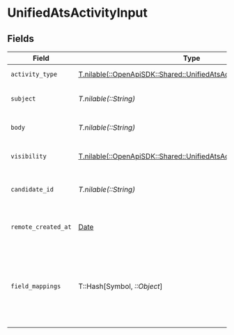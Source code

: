 # UnifiedAtsActivityInput


## Fields

| Field                                                                                                                              | Type                                                                                                                               | Required                                                                                                                           | Description                                                                                                                        | Example                                                                                                                            |
| ---------------------------------------------------------------------------------------------------------------------------------- | ---------------------------------------------------------------------------------------------------------------------------------- | ---------------------------------------------------------------------------------------------------------------------------------- | ---------------------------------------------------------------------------------------------------------------------------------- | ---------------------------------------------------------------------------------------------------------------------------------- |
| `activity_type`                                                                                                                    | [T.nilable(::OpenApiSDK::Shared::UnifiedAtsActivityInputActivityType)](../../models/shared/unifiedatsactivityinputactivitytype.md) | :heavy_minus_sign:                                                                                                                 | The type of activity                                                                                                               | NOTE                                                                                                                               |
| `subject`                                                                                                                          | *T.nilable(::String)*                                                                                                              | :heavy_minus_sign:                                                                                                                 | The subject of the activity                                                                                                        | Email subject                                                                                                                      |
| `body`                                                                                                                             | *T.nilable(::String)*                                                                                                              | :heavy_minus_sign:                                                                                                                 | The body of the activity                                                                                                           | Dear Diana, I love you                                                                                                             |
| `visibility`                                                                                                                       | [T.nilable(::OpenApiSDK::Shared::UnifiedAtsActivityInputVisibility)](../../models/shared/unifiedatsactivityinputvisibility.md)     | :heavy_minus_sign:                                                                                                                 | The visibility of the activity                                                                                                     | PUBLIC                                                                                                                             |
| `candidate_id`                                                                                                                     | *T.nilable(::String)*                                                                                                              | :heavy_minus_sign:                                                                                                                 | The UUID of the candidate                                                                                                          | 801f9ede-c698-4e66-a7fc-48d19eebaa4f                                                                                               |
| `remote_created_at`                                                                                                                | [Date](https://ruby-doc.org/stdlib-2.6.1/libdoc/date/rdoc/Date.html)                                                               | :heavy_minus_sign:                                                                                                                 | The remote creation date of the activity                                                                                           | 2024-10-01T12:00:00Z                                                                                                               |
| `field_mappings`                                                                                                                   | T::Hash[Symbol, *::Object*]                                                                                                        | :heavy_minus_sign:                                                                                                                 | The custom field mappings of the object between the remote 3rd party & Panora                                                      | {<br/>"fav_dish": "broccoli",<br/>"fav_color": "red"<br/>}                                                                         |